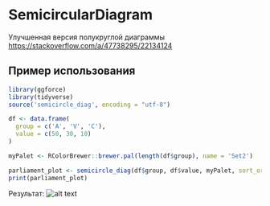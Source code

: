 # SemicircularDiagram
Улучшенная версия полукруглой диаграммы https://stackoverflow.com/a/47738295/22134124

## Пример использования
```R
library(ggforce)
library(tidyverse)
source('semicircle_diag', encoding = "utf-8")

df <- data.frame(
  group = c('A', 'V', 'C'),
  value = c(50, 30, 10)
)

myPalet <- RColorBrewer::brewer.pal(length(df$group), name = 'Set2')

parliament_plot <- semicircle_diag(df$group, df$value, myPalet, sort_order = 'descending')
print(parliament_plot)
```
Результат:
![alt text](https://github.com/SerhEL/SemicircularDiagram/blob/main/result.jpg?raw=true)
